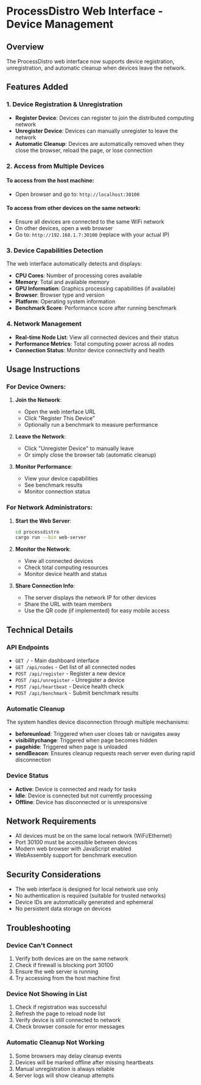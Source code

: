 # ProcessDistro Web Interface - Device Management

## Overview

The ProcessDistro web interface now supports device registration, unregistration, and automatic cleanup when devices leave the network.

## Features Added

### 1. Device Registration & Unregistration

- **Register Device**: Devices can register to join the distributed computing network
- **Unregister Device**: Devices can manually unregister to leave the network
- **Automatic Cleanup**: Devices are automatically removed when they close the browser, reload the page, or lose connection

### 2. Access from Multiple Devices

#### To access from the host machine:

- Open browser and go to: `http://localhost:30100`

#### To access from other devices on the same network:

- Ensure all devices are connected to the same WiFi network
- On other devices, open a web browser
- Go to: `http://192.168.1.7:30100` (replace with your actual IP)

### 3. Device Capabilities Detection

The web interface automatically detects and displays:

- **CPU Cores**: Number of processing cores available
- **Memory**: Total and available memory
- **GPU Information**: Graphics processing capabilities (if available)
- **Browser**: Browser type and version
- **Platform**: Operating system information
- **Benchmark Score**: Performance score after running benchmark

### 4. Network Management

- **Real-time Node List**: View all connected devices and their status
- **Performance Metrics**: Total computing power across all nodes
- **Connection Status**: Monitor device connectivity and health

## Usage Instructions

### For Device Owners:

1. **Join the Network**:

   - Open the web interface URL
   - Click "Register This Device"
   - Optionally run a benchmark to measure performance

2. **Leave the Network**:

   - Click "Unregister Device" to manually leave
   - Or simply close the browser tab (automatic cleanup)

3. **Monitor Performance**:
   - View your device capabilities
   - See benchmark results
   - Monitor connection status

### For Network Administrators:

1. **Start the Web Server**:

   ```bash
   cd processdistro
   cargo run --bin web-server
   ```

2. **Monitor the Network**:

   - View all connected devices
   - Check total computing resources
   - Monitor device health and status

3. **Share Connection Info**:
   - The server displays the network IP for other devices
   - Share the URL with team members
   - Use the QR code (if implemented) for easy mobile access

## Technical Details

### API Endpoints

- `GET /` - Main dashboard interface
- `GET /api/nodes` - Get list of all connected nodes
- `POST /api/register` - Register a new device
- `POST /api/unregister` - Unregister a device
- `POST /api/heartbeat` - Device health check
- `POST /api/benchmark` - Submit benchmark results

### Automatic Cleanup

The system handles device disconnection through multiple mechanisms:

- **beforeunload**: Triggered when user closes tab or navigates away
- **visibilitychange**: Triggered when page becomes hidden
- **pagehide**: Triggered when page is unloaded
- **sendBeacon**: Ensures cleanup requests reach server even during rapid disconnection

### Device Status

- **Active**: Device is connected and ready for tasks
- **Idle**: Device is connected but not currently processing
- **Offline**: Device has disconnected or is unresponsive

## Network Requirements

- All devices must be on the same local network (WiFi/Ethernet)
- Port 30100 must be accessible between devices
- Modern web browser with JavaScript enabled
- WebAssembly support for benchmark execution

## Security Considerations

- The web interface is designed for local network use only
- No authentication is required (suitable for trusted networks)
- Device IDs are automatically generated and ephemeral
- No persistent data storage on devices

## Troubleshooting

### Device Can't Connect

1. Verify both devices are on the same network
2. Check if firewall is blocking port 30100
3. Ensure the web server is running
4. Try accessing from the host machine first

### Device Not Showing in List

1. Check if registration was successful
2. Refresh the page to reload node list
3. Verify device is still connected to network
4. Check browser console for error messages

### Automatic Cleanup Not Working

1. Some browsers may delay cleanup events
2. Devices will be marked offline after missing heartbeats
3. Manual unregistration is always reliable
4. Server logs will show cleanup attempts
